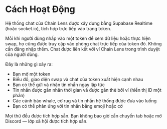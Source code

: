 # Cách Hoạt Động

Hệ thống chat của Chain Lens được xây dựng bằng Supabase Realtime (hoặc socket.io), tích hợp trực tiếp vào trang token.

Mỗi khi người dùng nhấp vào một token để xem dữ liệu hoặc thực hiện swap, họ cũng được truy cập vào phòng chat trực tiếp của token đó. Không cần đăng nhập thêm. Chat được liên kết với ví Chain Lens trong trình duyệt của người dùng.

Đây là những gì xảy ra:
- Bạn mở một token
- Biểu đồ, giao diện swap và chat của token xuất hiện cạnh nhau
- Bạn có thể gửi và nhận tin nhắn ngay lập tức
- Tin nhắn được gắn nhãn thời gian và được gắn thẻ bởi ví (hiển thị ID một phần)
- Các cảnh báo whale, cờ rug và tin nhắn hệ thống được đưa vào luồng
- Bạn có thể phản ứng với tin nhắn bằng emoji hoặc cờ

Mọi thứ đều được tích hợp sẵn. Bạn không bao giờ cần chuyển tab hoặc mở Discord — lớp xã hội được tích hợp sẵn.

